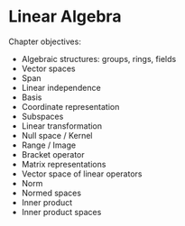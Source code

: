 # Linear Algebra


Chapter objectives:

- Algebraic structures: groups, rings, fields
- Vector spaces
- Span
- Linear independence
- Basis
- Coordinate representation
- Subspaces
- Linear transformation
- Null space / Kernel
- Range  / Image
- Bracket operator
- Matrix representations
- Vector space of linear operators
- Norm
- Normed spaces
- Inner product
- Inner product spaces

